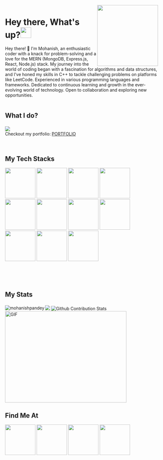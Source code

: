 <img align='right' src='https://user-images.githubusercontent.com/5713670/87202985-820dcb80-c2b6-11ea-9f56-7ec461c497c3.gif' width='200'>
<h1 align="left">Hey there, What's up?<img src="https://media.giphy.com/media/hvRJCLFzcasrR4ia7z/giphy.gif" width="35"></h1> 
Hey there! 👋 I'm Mohanish, an enthusiastic coder with a knack for problem-solving and a love for the MERN (MongoDB, Express.js, React, Node.js) stack. My journey into the world of coding began with a fascination for algorithms and data structures, and I've honed my skills in C++ to tackle challenging problems on platforms like LeetCode.
Experienced in various programming languages and frameworks. Dedicated to continuous learning and growth in the ever-evolving world of technology. Open to collaboration and exploring new opportunities.
<br> <br>

###

<p align="left"> </p>

###

<h2 align="left">What I do?</h2>

###

<p align="left"> <a href="https://github.com/DenverCoder1/readme-typing-svg"><img src="https://readme-typing-svg.herokuapp.com?lines=Mern-Stack+Web+Developer;Graduate+Engineering+Trainee;Computer%20Science%20Subject%20Matter%20Expert%20at%20Chegg;DS%20|%20AI%20|%20ML%20Enthusiast;Always%20learning%20new%20things&width=500&height=50&font=georgia"></a>
</body>
  <br>
  Checkout my portfolio: <a href="https://portfolio-nu-ecru-70.vercel.app/"> PORTFOLIO </a></p>
  <br>


<h2 align="left">My Tech Stacks</h2>



<div align="left">
  <img src="https://user-images.githubusercontent.com/74038190/212257454-16e3712e-945a-4ca2-b238-408ad0bf87e6.gif" width="100">
  <img src="https://user-images.githubusercontent.com/74038190/212257460-738ff738-247f-4445-a718-cdd0ca76e2db.gif" width="100">
  <img src="https://user-images.githubusercontent.com/74038190/212257467-871d32b7-e401-42e8-a166-fcfd7baa4c6b.gif" width="100">
  <img src="https://github.com/Anmol-Baranwal/Cool-GIFs-For-GitHub/assets/74038190/1a797f46-efe4-41e6-9e75-5303e1bbcbfa" width="100">
  <img src="https://github.com/Anmol-Baranwal/Cool-GIFs-For-GitHub/assets/74038190/398b19b1-9aae-4c1f-8bc0-d172a2c08d68" width="100">
  <img src="https://github.com/Anmol-Baranwal/Cool-GIFs-For-GitHub/assets/74038190/29fd6286-4e7b-4d6c-818f-c4765d5e39a9" width="100">
  <img src="https://github.com/Anmol-Baranwal/Cool-GIFs-For-GitHub/assets/74038190/67f477ed-6624-42da-99f0-1a7b1a16eecb" width="100">
  <img src="https://user-images.githubusercontent.com/74038190/212257472-08e52665-c503-4bd9-aa20-f5a4dae769b5.gif" width="100">
  <img src="https://user-images.githubusercontent.com/74038190/212281775-b468df30-4edc-4bf8-a4ee-f52e1aaddc86.gif" width="100">
   <img src="https://user-images.githubusercontent.com/74038190/212257468-1e9a91f1-b626-4baa-b15d-5c385dfa7ed2.gif" width="100">
  <img src="https://user-images.githubusercontent.com/74038190/212257465-7ce8d493-cac5-494e-982a-5a9deb852c4b.gif" width="100">
 
  
  <br>  <br>  <br>  

<h2 align="left">My Stats</h2>

###
  
 <img align="left" src="https://github-readme-streak-stats.herokuapp.com/?user=mohanishpandey" alt="mohanishpandey" />
 <img src = "https://github-readme-stats.vercel.app/api/top-langs/?username=mohanishpandey&langs_count=5"   />
 <img  alt="Github Contribution Stats"  src="https://github-contribution-stats.vercel.app/api/?username=mohanishpandey" />
 <img  alt="GIF" width="400px" height="300px" src="https://miro.medium.com/max/875/1*Urc28sbnORGOW5oyohQ06g.gif" />
  
<h2 align="left">Find Me At</h2>

<img src="https://user-images.githubusercontent.com/74038190/235294007-de441046-823e-4eff-89bf-d4df52858b65.gif" width="100">
<img src="https://user-images.githubusercontent.com/74038190/235294011-b8074c31-9097-4a65-a594-4151b58743a8.gif" width="100">
<img src="https://user-images.githubusercontent.com/74038190/235294012-0a55e343-37ad-4b0f-924f-c8431d9d2483.gif" width="100">
<img src="https://user-images.githubusercontent.com/74038190/235294013-a33e5c43-a01c-43f6-b44d-a406d8b4ab75.gif" width="100">
  

</div>



        
      
